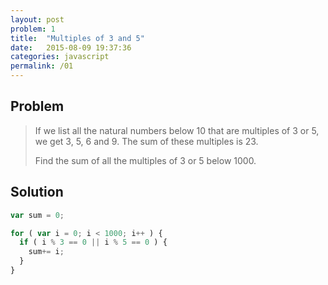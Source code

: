 ```yaml
---
layout: post
problem: 1
title:  "Multiples of 3 and 5"
date:   2015-08-09 19:37:36
categories: javascript
permalink: /01
---
```


## **Problem**

  > If we list all the natural numbers below 10 that are multiples of 3 or 5, we get 3, 5, 6 and 9. The sum of these multiples is 23.
  >
  > Find the sum of all the multiples of 3 or 5 below 1000.

## **Solution**

```javascript
var sum = 0;

for ( var i = 0; i < 1000; i++ ) {
  if ( i % 3 == 0 || i % 5 == 0 ) {
    sum+= i;
  }
}
```
